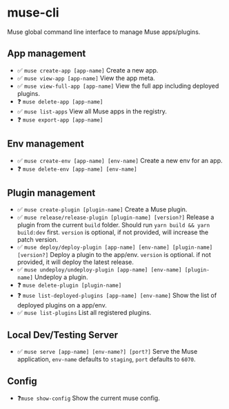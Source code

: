 # muse-cli
Muse global command line interface to manage Muse apps/plugins.

## App management
* ✅ `muse create-app [app-name]` Create a new app.
* ✅ `muse view-app [app-name]` View the app meta.
* ✅ `muse view-full-app [app-name]` View the full app including deployed plugins.
* ❓ `muse delete-app [app-name]`
* ✅ `muse list-apps` View all Muse apps in the registry.
* ❓ `muse export-app [app-name]`

## Env management
* ✅ `muse create-env [app-name] [env-name]` Create a new env for an app.
* ❓ `muse delete-env [app-name] [env-name]`

## Plugin management
* ✅ `muse create-plugin [plugin-name]` Create a Muse plugin.
* ✅ `muse release/release-plugin [plugin-name] [version?]` Release a plugin from the current `build` folder. Should run `yarn build && yarn build:dev` first. `version` is optional, if not provided, will increase the patch version.
* ✅ `muse deploy/deploy-plugin [app-name] [env-name] [plugin-name] [version?]` Deploy a plugin to the app/env. `version` is optional. if not provided, it will deploy the latest release.
* ✅ `muse undeploy/undeploy-plugin [app-name] [env-name] [plugin-name]` Undeploy a plugin.
* ❓ `muse delete-plugin [plugin-name]`
* ❓ `muse list-deployed-plugins [app-name] [env-name]` Show the list of deployed plugins on a app/env.
* ✅ `muse list-plugins` List all registered plugins.

## Local Dev/Testing Server
* ✅ `muse serve [app-name] [env-name?] [port?]` Serve the Muse application, `env-name` defaults to `staging`, `port` defaults to `6070`.

## Config
* ❓`muse show-config` Show the current muse config.
